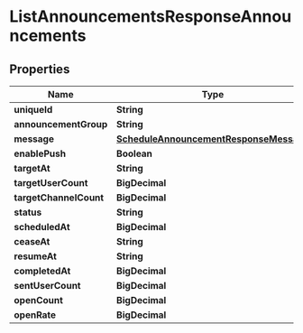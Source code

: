 

# ListAnnouncementsResponseAnnouncements


## Properties

Name | Type | Description | Notes
------------ | ------------- | ------------- | -------------
**uniqueId** | **String** |  |  [optional]
**announcementGroup** | **String** |  |  [optional]
**message** | [**ScheduleAnnouncementResponseMessage**](ScheduleAnnouncementResponseMessage.md) |  |  [optional]
**enablePush** | **Boolean** |  |  [optional]
**targetAt** | **String** |  |  [optional]
**targetUserCount** | **BigDecimal** |  |  [optional]
**targetChannelCount** | **BigDecimal** |  |  [optional]
**status** | **String** |  |  [optional]
**scheduledAt** | **BigDecimal** |  |  [optional]
**ceaseAt** | **String** |  |  [optional]
**resumeAt** | **String** |  |  [optional]
**completedAt** | **BigDecimal** |  |  [optional]
**sentUserCount** | **BigDecimal** |  |  [optional]
**openCount** | **BigDecimal** |  |  [optional]
**openRate** | **BigDecimal** |  |  [optional]



